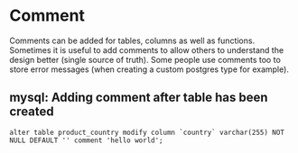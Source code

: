 # Comment

Comments can be added for tables, columns as well as functions. Sometimes it is useful to add comments to allow others to understand the design better (single source of truth). Some people use comments too to store error messages (when creating a custom postgres type for example). 


## mysql: Adding comment after table has been created

```mysql
alter table product_country modify column `country` varchar(255) NOT NULL DEFAULT '' comment 'hello world';
```
